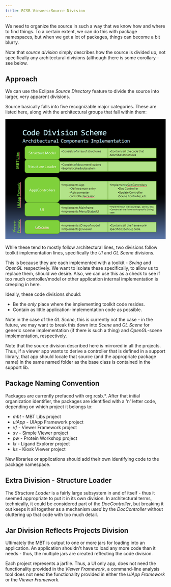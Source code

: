 ```yaml
---
title: RCSB Viewers:Source Division
---
```


We need to organize the source in such a way that we know how and where
to find things. To a certain extent, we can do this with package
namespaces, but when we get a lot of packages, things can become a bit
blurry.

Note that <em>source division</em> simply describes how the source is
divided up, not specifically any architectural divisions (although there
is some corollary - see below.

Approach
--------

We can use the Eclipse <em>Source Directory</em> feature to divide the
source into larger, very apparent divisions.

Source basically falls into five recognizable major categories. These
are listed here, along with the architectural groups that fall within
them:

  
  
![](MBTCodeDivision.png "fig:MBTCodeDivision.png")

While these tend to mostly follow architectural lines, two divisions
follow toolkit implementation lines, specifically the *UI* and *GL
Scene* divisions.

This is because they are each implemented with a toolkit -
<em>Swing</em> and <em>OpenGL</em> respectively. We want to isolate
these specifically, to allow us to replace them, should we desire. Also,
we can use this as a check to see if too much controller/model or other
application internal implementation is creeping in here.

Ideally, these code divisions should:

-   Be the <em>only</em> place where the implementing toolkit code
    resides.
-   Contain as little application-implementation code as possible.

Note in the case of the <em>GL Scene</em>, this is currently not the
case - in the future, we may want to break this down into <em>Scene</em>
and <em>GL Scene</em> for generic scene implementation (if there is such
a thing) and <em>OpenGL</em>-scene implementation, respectively.

Note that the source division described here is mirrored in all the
projects. Thus, if a viewer app wants to derive a controller that is
defined in a support library, that app should locate that source (and
the appropriate package name) in the same named folder as the base class
is contained in the support lib.

Package Naming Convention
-------------------------

Packages are currently prefaced with org.rcsb.\*. After that initial
organization identifier, the packages are identified with a 'n' letter
code, depending on which project it belongs to:

-   *mbt* - MBT Libs project
-   *uiApp* - UIApp Framework project
-   *vf* - Viewer Framework project
-   *sv* - Simple Viewer project
-   *pw* - Protein Workshop project
-   *lx* - Ligand Explorer project
-   *ks* - Kiosk Viewer project

New libraries or applications should add their own identifying code to
the package namespace.

Extra Division - Structure Loader
---------------------------------

The <em>Structure Loader</em> is a fairly large subsystem in and of
itself - thus it seemed appropriate to put it in its own division.</a>
In architectural terms, technically, it could be considered part of the
<em>DocController</em>, but breaking it out keeps it all together as a
mechanism <em>used</em> by the <em>DocController</em> without cluttering
up that code with too much detail.

Jar Division Reflects Projects Division
---------------------------------------

Ultimately the MBT is output to one or more jars for loading into an
application. An application shouldn't have to load any more code than it
needs - thus, the multiple jars are created reflecting the code
division.

Each project represents a jarfile. Thus, a UI only app, does not need
the functionality provided in the *Viewer Framework*, a command-line
analysis tool does not need the functionality provided in either the
*UIApp Framework* or the *Viewer Framework.*
